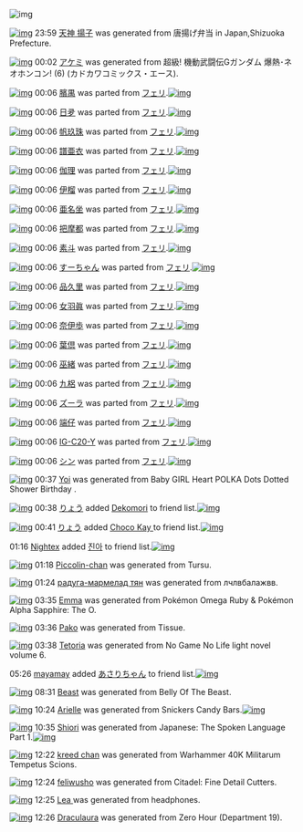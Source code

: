 ![img](http://gdrive-cdn.herokuapp.com/537b65a5bc09f0000721dda7/512px-barcode.png)

[![img](http://www.deviantsart.com/vjmn1t.png)](http://www.barcodekanojo.com/kanojo/3192391/%E5%A4%A9%E7%A5%9E%20%E6%8F%9A%E5%AD%90) 23:59 [天神 揚子](http://www.barcodekanojo.com/kanojo/3192391/%E5%A4%A9%E7%A5%9E%20%E6%8F%9A%E5%AD%90) was generated from 唐揚げ弁当 in Japan,Shizuoka Prefecture.

[![img](http://www.deviantsart.com/39k57ht.png)](http://www.barcodekanojo.com/kanojo/3192392/%E3%82%A2%E3%82%B1%E3%83%9F) 00:02 [アケミ](http://www.barcodekanojo.com/kanojo/3192392/%E3%82%A2%E3%82%B1%E3%83%9F) was generated from 超級! 機動武闘伝Gガンダム 爆熱･ネオホンコン! (6) (カドカワコミックス・エース).

[![img](http://www.deviantsart.com/2i33mi.png)](http://www.barcodekanojo.com/kanojo/581703/%E8%87%8F%E7%A6%BA) 00:06 [臏禺](http://www.barcodekanojo.com/kanojo/581703/%E8%87%8F%E7%A6%BA) was parted from [フェリ](http://www.barcodekanojo.com/kanojo/581703/%E8%87%8F%E7%A6%BA).[![img](http://www.deviantsart.com/2ekpk5a.jpeg)](http://www.barcodekanojo.com/user/12204/%E3%83%95%E3%82%A7%E3%83%AA) 

[![img](http://www.deviantsart.com/b7rsd0.png)](http://www.barcodekanojo.com/kanojo/581594/%E6%97%A5%E5%A4%9B) 00:06 [日夛](http://www.barcodekanojo.com/kanojo/581594/%E6%97%A5%E5%A4%9B) was parted from [フェリ](http://www.barcodekanojo.com/kanojo/581594/%E6%97%A5%E5%A4%9B).[![img](http://www.deviantsart.com/2ekpk5a.jpeg)](http://www.barcodekanojo.com/user/12204/%E3%83%95%E3%82%A7%E3%83%AA) 

[![img](http://www.deviantsart.com/34r1pcr.png)](http://www.barcodekanojo.com/kanojo/587395/%E5%B8%86%E7%8E%96%E7%8F%A0) 00:06 [帆玖珠](http://www.barcodekanojo.com/kanojo/587395/%E5%B8%86%E7%8E%96%E7%8F%A0) was parted from [フェリ](http://www.barcodekanojo.com/kanojo/587395/%E5%B8%86%E7%8E%96%E7%8F%A0).[![img](http://www.deviantsart.com/2ekpk5a.jpeg)](http://www.barcodekanojo.com/user/12204/%E3%83%95%E3%82%A7%E3%83%AA) 

[![img](http://www.deviantsart.com/1sqgu0r.png)](http://www.barcodekanojo.com/kanojo/587431/%E8%AD%9C%E4%BA%9C%E8%A1%A3) 00:06 [譜亜衣](http://www.barcodekanojo.com/kanojo/587431/%E8%AD%9C%E4%BA%9C%E8%A1%A3) was parted from [フェリ](http://www.barcodekanojo.com/kanojo/587431/%E8%AD%9C%E4%BA%9C%E8%A1%A3).[![img](http://www.deviantsart.com/2ekpk5a.jpeg)](http://www.barcodekanojo.com/user/12204/%E3%83%95%E3%82%A7%E3%83%AA) 

[![img](http://www.deviantsart.com/hcmmsc.png)](http://www.barcodekanojo.com/kanojo/586780/%E4%BC%BD%E7%90%86) 00:06 [伽理](http://www.barcodekanojo.com/kanojo/586780/%E4%BC%BD%E7%90%86) was parted from [フェリ](http://www.barcodekanojo.com/kanojo/586780/%E4%BC%BD%E7%90%86).[![img](http://www.deviantsart.com/2ekpk5a.jpeg)](http://www.barcodekanojo.com/user/12204/%E3%83%95%E3%82%A7%E3%83%AA) 

[![img](http://www.deviantsart.com/25gg1h2.png)](http://www.barcodekanojo.com/kanojo/572256/%E4%BC%8A%E6%A6%B4) 00:06 [伊榴](http://www.barcodekanojo.com/kanojo/572256/%E4%BC%8A%E6%A6%B4) was parted from [フェリ](http://www.barcodekanojo.com/kanojo/572256/%E4%BC%8A%E6%A6%B4).[![img](http://www.deviantsart.com/2ekpk5a.jpeg)](http://www.barcodekanojo.com/user/12204/%E3%83%95%E3%82%A7%E3%83%AA) 

[![img](http://www.deviantsart.com/uuf1qf.png)](http://www.barcodekanojo.com/kanojo/574124/%E4%BA%9C%E5%90%8D%E5%9D%90) 00:06 [亜名坐](http://www.barcodekanojo.com/kanojo/574124/%E4%BA%9C%E5%90%8D%E5%9D%90) was parted from [フェリ](http://www.barcodekanojo.com/kanojo/574124/%E4%BA%9C%E5%90%8D%E5%9D%90).[![img](http://www.deviantsart.com/2ekpk5a.jpeg)](http://www.barcodekanojo.com/user/12204/%E3%83%95%E3%82%A7%E3%83%AA) 

[![img](http://www.deviantsart.com/3ncjur3.png)](http://www.barcodekanojo.com/kanojo/572145/%E6%8A%8A%E6%91%A9%E9%83%BD) 00:06 [把摩都](http://www.barcodekanojo.com/kanojo/572145/%E6%8A%8A%E6%91%A9%E9%83%BD) was parted from [フェリ](http://www.barcodekanojo.com/kanojo/572145/%E6%8A%8A%E6%91%A9%E9%83%BD).[![img](http://www.deviantsart.com/2ekpk5a.jpeg)](http://www.barcodekanojo.com/user/12204/%E3%83%95%E3%82%A7%E3%83%AA) 

[![img](http://www.deviantsart.com/192dj16.png)](http://www.barcodekanojo.com/kanojo/572165/%E7%B4%A0%E6%96%97) 00:06 [素斗](http://www.barcodekanojo.com/kanojo/572165/%E7%B4%A0%E6%96%97) was parted from [フェリ](http://www.barcodekanojo.com/kanojo/572165/%E7%B4%A0%E6%96%97).[![img](http://www.deviantsart.com/2ekpk5a.jpeg)](http://www.barcodekanojo.com/user/12204/%E3%83%95%E3%82%A7%E3%83%AA) 

[![img](http://www.deviantsart.com/3mspsrh.png)](http://www.barcodekanojo.com/kanojo/78863/%E3%81%99%E3%83%BC%E3%81%A1%E3%82%83%E3%82%93) 00:06 [すーちゃん](http://www.barcodekanojo.com/kanojo/78863/%E3%81%99%E3%83%BC%E3%81%A1%E3%82%83%E3%82%93) was parted from [フェリ](http://www.barcodekanojo.com/kanojo/78863/%E3%81%99%E3%83%BC%E3%81%A1%E3%82%83%E3%82%93).[![img](http://www.deviantsart.com/2ekpk5a.jpeg)](http://www.barcodekanojo.com/user/12204/%E3%83%95%E3%82%A7%E3%83%AA) 

[![img](http://www.deviantsart.com/37echl8.png)](http://www.barcodekanojo.com/kanojo/764546/%E5%93%81%E4%B9%85%E9%87%8C) 00:06 [品久里](http://www.barcodekanojo.com/kanojo/764546/%E5%93%81%E4%B9%85%E9%87%8C) was parted from [フェリ](http://www.barcodekanojo.com/kanojo/764546/%E5%93%81%E4%B9%85%E9%87%8C).[![img](http://www.deviantsart.com/2ekpk5a.jpeg)](http://www.barcodekanojo.com/user/12204/%E3%83%95%E3%82%A7%E3%83%AA) 

[![img](http://www.deviantsart.com/2603b1r.png)](http://www.barcodekanojo.com/kanojo/580536/%E5%A5%B3%E7%BE%BD%E7%9C%9E) 00:06 [女羽眞](http://www.barcodekanojo.com/kanojo/580536/%E5%A5%B3%E7%BE%BD%E7%9C%9E) was parted from [フェリ](http://www.barcodekanojo.com/kanojo/580536/%E5%A5%B3%E7%BE%BD%E7%9C%9E).[![img](http://www.deviantsart.com/2ekpk5a.jpeg)](http://www.barcodekanojo.com/user/12204/%E3%83%95%E3%82%A7%E3%83%AA) 

[![img](http://www.deviantsart.com/sf4ltu.png)](http://www.barcodekanojo.com/kanojo/587502/%E5%A5%88%E4%BC%8A%E6%AD%A9) 00:06 [奈伊歩](http://www.barcodekanojo.com/kanojo/587502/%E5%A5%88%E4%BC%8A%E6%AD%A9) was parted from [フェリ](http://www.barcodekanojo.com/kanojo/587502/%E5%A5%88%E4%BC%8A%E6%AD%A9).[![img](http://www.deviantsart.com/2ekpk5a.jpeg)](http://www.barcodekanojo.com/user/12204/%E3%83%95%E3%82%A7%E3%83%AA) 

[![img](http://www.deviantsart.com/138gdne.png)](http://www.barcodekanojo.com/kanojo/587413/%E8%91%89%E5%80%B6) 00:06 [葉倶](http://www.barcodekanojo.com/kanojo/587413/%E8%91%89%E5%80%B6) was parted from [フェリ](http://www.barcodekanojo.com/kanojo/587413/%E8%91%89%E5%80%B6).[![img](http://www.deviantsart.com/2ekpk5a.jpeg)](http://www.barcodekanojo.com/user/12204/%E3%83%95%E3%82%A7%E3%83%AA) 

[![img](http://www.deviantsart.com/thu98o.png)](http://www.barcodekanojo.com/kanojo/587380/%E5%B7%AB%E7%B7%92) 00:06 [巫緒](http://www.barcodekanojo.com/kanojo/587380/%E5%B7%AB%E7%B7%92) was parted from [フェリ](http://www.barcodekanojo.com/kanojo/587380/%E5%B7%AB%E7%B7%92).[![img](http://www.deviantsart.com/2ekpk5a.jpeg)](http://www.barcodekanojo.com/user/12204/%E3%83%95%E3%82%A7%E3%83%AA) 

[![img](http://www.deviantsart.com/ah476.png)](http://www.barcodekanojo.com/kanojo/581722/%E4%B9%9D%E6%A2%A0) 00:06 [九梠](http://www.barcodekanojo.com/kanojo/581722/%E4%B9%9D%E6%A2%A0) was parted from [フェリ](http://www.barcodekanojo.com/kanojo/581722/%E4%B9%9D%E6%A2%A0).[![img](http://www.deviantsart.com/2ekpk5a.jpeg)](http://www.barcodekanojo.com/user/12204/%E3%83%95%E3%82%A7%E3%83%AA) 

[![img](http://www.deviantsart.com/1djeem8.png)](http://www.barcodekanojo.com/kanojo/550451/%E3%82%BA%E3%83%BC%E3%83%A9) 00:06 [ズーラ](http://www.barcodekanojo.com/kanojo/550451/%E3%82%BA%E3%83%BC%E3%83%A9) was parted from [フェリ](http://www.barcodekanojo.com/kanojo/550451/%E3%82%BA%E3%83%BC%E3%83%A9).[![img](http://www.deviantsart.com/2ekpk5a.jpeg)](http://www.barcodekanojo.com/user/12204/%E3%83%95%E3%82%A7%E3%83%AA) 

[![img](http://www.deviantsart.com/92gksv.png)](http://www.barcodekanojo.com/kanojo/77096/%E7%AB%AF%E4%BB%94) 00:06 [端仔](http://www.barcodekanojo.com/kanojo/77096/%E7%AB%AF%E4%BB%94) was parted from [フェリ](http://www.barcodekanojo.com/kanojo/77096/%E7%AB%AF%E4%BB%94).[![img](http://www.deviantsart.com/2ekpk5a.jpeg)](http://www.barcodekanojo.com/user/12204/%E3%83%95%E3%82%A7%E3%83%AA) 

[![img](http://www.deviantsart.com/3mmqen3.png)](http://www.barcodekanojo.com/kanojo/557618/IG-C20-Y) 00:06 [IG-C20-Y](http://www.barcodekanojo.com/kanojo/557618/IG-C20-Y) was parted from [フェリ](http://www.barcodekanojo.com/kanojo/557618/IG-C20-Y).[![img](http://www.deviantsart.com/2ekpk5a.jpeg)](http://www.barcodekanojo.com/user/12204/%E3%83%95%E3%82%A7%E3%83%AA) 

[![img](http://www.deviantsart.com/1m02k6b.png)](http://www.barcodekanojo.com/kanojo/562043/%E3%82%B7%E3%83%B3) 00:06 [シン](http://www.barcodekanojo.com/kanojo/562043/%E3%82%B7%E3%83%B3) was parted from [フェリ](http://www.barcodekanojo.com/kanojo/562043/%E3%82%B7%E3%83%B3).[![img](http://www.deviantsart.com/2ekpk5a.jpeg)](http://www.barcodekanojo.com/user/12204/%E3%83%95%E3%82%A7%E3%83%AA) 

[![img](http://www.deviantsart.com/30q90s1.png)](http://www.barcodekanojo.com/kanojo/3192393/Yoi) 00:37 [Yoi](http://www.barcodekanojo.com/kanojo/3192393/Yoi) was generated from Baby GIRL Heart POLKA Dots Dotted Shower Birthday .

[![img](http://www.deviantsart.com/3uepgng.jpeg)](http://www.barcodekanojo.com/user/440386/%E3%82%8A%E3%82%87%E3%81%86) 00:38 [りょう](http://www.barcodekanojo.com/user/440386/%E3%82%8A%E3%82%87%E3%81%86) added [Dekomori](http://www.barcodekanojo.com/kanojo/3176066/Dekomori) to friend list.[![img](http://www.deviantsart.com/3celuj2.png)](http://www.barcodekanojo.com/kanojo/3176066/Dekomori) 

[![img](http://www.deviantsart.com/3uepgng.jpeg)](http://www.barcodekanojo.com/user/440386/%E3%82%8A%E3%82%87%E3%81%86) 00:41 [りょう](http://www.barcodekanojo.com/user/440386/%E3%82%8A%E3%82%87%E3%81%86) added [Choco Kay ](http://www.barcodekanojo.com/kanojo/2520493/Choco%20Kay%20) to friend list.[![img](http://www.deviantsart.com/1kpnai.png)](http://www.barcodekanojo.com/kanojo/2520493/Choco%20Kay%20) 

01:16 [Nightex](http://www.barcodekanojo.com/user/500029/Nightex) added [진아](http://www.barcodekanojo.com/kanojo/2700114/%EC%A7%84%EC%95%84) to friend list.[![img](http://www.deviantsart.com/3hgngqs.png)](http://www.barcodekanojo.com/kanojo/2700114/%EC%A7%84%EC%95%84) 

[![img](http://www.deviantsart.com/2pkbb8t.png)](http://www.barcodekanojo.com/kanojo/3192394/Piccolin-chan) 01:18 [Piccolin-chan](http://www.barcodekanojo.com/kanojo/3192394/Piccolin-chan) was generated from Tursu.

[![img](http://www.deviantsart.com/vfl26m.png)](http://www.barcodekanojo.com/kanojo/3192395/%D1%80%D0%B0%D0%B4%D1%83%D0%B3%D0%B0-%D0%BC%D0%B0%D1%80%D0%BC%D0%B5%D0%BB%D0%B0%D0%B4%20%D1%82%D1%8F%D0%BD) 01:24 [радуга-мармелад тян](http://www.barcodekanojo.com/kanojo/3192395/%D1%80%D0%B0%D0%B4%D1%83%D0%B3%D0%B0-%D0%BC%D0%B0%D1%80%D0%BC%D0%B5%D0%BB%D0%B0%D0%B4%20%D1%82%D1%8F%D0%BD) was generated from лчлвбалажвв.

[![img](http://www.deviantsart.com/354mreh.png)](http://www.barcodekanojo.com/kanojo/3192396/Emma) 03:35 [Emma](http://www.barcodekanojo.com/kanojo/3192396/Emma) was generated from Pokémon Omega Ruby &amp; Pokémon Alpha Sapphire: The O.

[![img](http://www.deviantsart.com/24pe5ud.png)](http://www.barcodekanojo.com/kanojo/3192397/Pako) 03:36 [Pako](http://www.barcodekanojo.com/kanojo/3192397/Pako) was generated from Tissue.

[![img](http://www.deviantsart.com/13avqsb.png)](http://www.barcodekanojo.com/kanojo/3192398/Tetoria) 03:38 [Tetoria](http://www.barcodekanojo.com/kanojo/3192398/Tetoria) was generated from No Game No Life light novel volume 6.

05:26 [mayamay](http://www.barcodekanojo.com/user/500024/mayamay) added [あさりちゃん](http://www.barcodekanojo.com/kanojo/2749660/%E3%81%82%E3%81%95%E3%82%8A%E3%81%A1%E3%82%83%E3%82%93) to friend list.[![img](http://www.deviantsart.com/1q1lv8s.png)](http://www.barcodekanojo.com/kanojo/2749660/%E3%81%82%E3%81%95%E3%82%8A%E3%81%A1%E3%82%83%E3%82%93) 

[![img](http://www.deviantsart.com/pimo64.png)](http://www.barcodekanojo.com/kanojo/3192399/Beast) 08:31 [Beast](http://www.barcodekanojo.com/kanojo/3192399/Beast) was generated from Belly Of The Beast.

[![img](http://www.deviantsart.com/2tnj0kn.png)](http://www.barcodekanojo.com/kanojo/3192400/Arielle) 10:24 [Arielle](http://www.barcodekanojo.com/kanojo/3192400/Arielle) was generated from Snickers Candy Bars.[![img](http://www.deviantsart.com/cmvor.jpeg)](http://www.barcodekanojo.com/product_images/barcode/6017706/1423099385/Snickers%20Candy%20Bars.jpg) 

[![img](http://www.deviantsart.com/85kkm7.png)](http://www.barcodekanojo.com/kanojo/3192401/Shiori) 10:35 [Shiori](http://www.barcodekanojo.com/kanojo/3192401/Shiori) was generated from Japanese: The Spoken Language Part 1.[![img](http://www.deviantsart.com/1c0u02u.jpeg)](http://www.barcodekanojo.com/product_images/barcode/6017707/1423100074/Japanese%3A%20The%20Spoken%20Language%20Part%201.jpg) 

[![img](http://www.deviantsart.com/1rolsja.png)](http://www.barcodekanojo.com/kanojo/3192402/kreed%20chan) 12:22 [kreed chan](http://www.barcodekanojo.com/kanojo/3192402/kreed%20chan) was generated from Warhammer 40K Militarum Tempetus Scions.

[![img](http://www.deviantsart.com/4mlef7.png)](http://www.barcodekanojo.com/kanojo/3192403/feliwusho) 12:24 [feliwusho](http://www.barcodekanojo.com/kanojo/3192403/feliwusho) was generated from Citadel: Fine Detail Cutters.

[![img](http://www.deviantsart.com/8e9ndq.png)](http://www.barcodekanojo.com/kanojo/3192404/Lea%20) 12:25 [Lea ](http://www.barcodekanojo.com/kanojo/3192404/Lea%20) was generated from headphones.

[![img](http://www.deviantsart.com/2p9p39a.png)](http://www.barcodekanojo.com/kanojo/3192405/Draculaura) 12:26 [Draculaura](http://www.barcodekanojo.com/kanojo/3192405/Draculaura) was generated from Zero Hour (Department 19).

